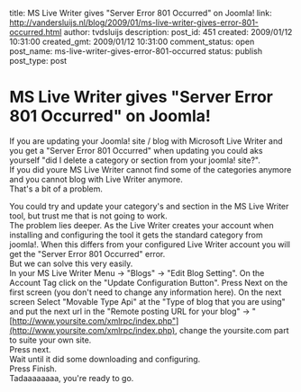title: MS Live Writer gives "Server Error 801 Occurred" on Joomla!
link: http://vandersluijs.nl/blog/2009/01/ms-live-writer-gives-error-801-occurred.html
author: tvdsluijs
description: 
post_id: 451
created: 2009/01/12 10:31:00
created_gmt: 2009/01/12 10:31:00
comment_status: open
post_name: ms-live-writer-gives-error-801-occurred
status: publish
post_type: post

# MS Live Writer gives "Server Error 801 Occurred" on Joomla!

If you are updating your Joomla! site / blog with Microsoft Live Writer and you get a "Server Error 801 Occurred" when updating you could aks yourself "did I delete a category or section from your joomla! site?".  
If you did youre MS Live Writer cannot find some of the categories anymore and you cannot blog with Live Writer anymore.  
That's a bit of a problem.  
  
  
You could try and update your category's and section in the MS Live Writer tool, but trust me that is not going to work.  
The problem lies deeper. As the Live Writer creates your account when installing and configuring the tool it gets the standard category from joomla!. When this differs from your configured Live Writer account you will get the "Server Error 801 Occurred" error.  
But we can solve this very easily.   
In your MS Live Writer Menu -> "Blogs" -> "Edit Blog Setting". On the Account Tag click on the "Update Configuration Button". Press Next on the first screen (you don't need to change any information here). On the next screen Select "Movable Type Api" at the "Type of blog that you are using" and put the next url in the "Remote posting URL for your blog" -> "[http://www.yoursite.com/xmlrpc/index.php"](http://www.yoursite.com/xmlrpc/index.php), change the yoursite.com part to suite your own site.  
Press next.   
Wait until it did some downloading and configuring.   
Press Finish.  
Tadaaaaaaaa, you're ready to go.
